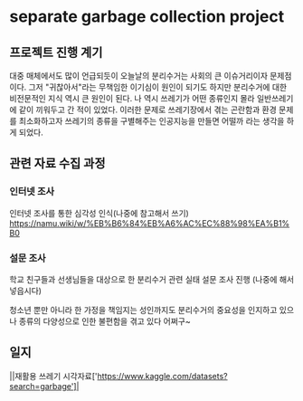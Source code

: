 # separate garbage collection project

## 프로젝트 진행 계기
대중 매체에서도 많이 언급되듯이 오늘날의 분리수거는 사회의 큰 이슈거리이자 문제점이다. 
그저 "귀찮아서"라는 무책임한 이기심이 원인이 되기도 하지만 분리수거에 대한 비전문적인 지식 역시 큰 원인이 된다. 나 역시 쓰레기가 어떤 종류인지 몰라 일반쓰레기에 같이 끼워두고 간 적이 있었다. 
이러한 문제로 쓰레기장에서 겪는 곤란함과 환경 문제를 최소화하고자 쓰레기의 종류을 구별해주는 인공지능을 만들면 어떨까 라는 생각을 하게 되었다.

## 관련 자료 수집 과정
### 인터넷 조사
인터넷 조사를 통한 심각성 인식(나중에 참고해서 쓰기)
https://namu.wiki/w/%EB%B6%84%EB%A6%AC%EC%88%98%EA%B1%B0
### 설문 조사
학교 친구들과 선생님들을 대상으로 한 분리수거 관련 실태 설문 조사 진행
(나중에 해서 넣읍시다)

청소년 뿐만 아니라 한 가정을 책임지는 성인까지도 분리수거의 중요성을 인지하고 있으나 종류의 다양성으로 인한 불편함을 겪고 있다 어쩌구~

## 일지
||재활용 쓰레기 시각자료['https://www.kaggle.com/datasets?search=garbage']|

